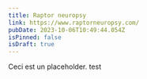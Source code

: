```yaml
---
title: Raptor neuropsy
link: https://www.raptorneuropsy.com/
pubDate: 2023-10-06T10:49:44.054Z
isPinned: false
isDraft: true
---
```

Ceci est un placeholder. test